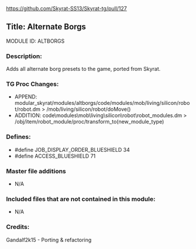https://github.com/Skyrat-SS13/Skyrat-tg/pull/127

## Title: Alternate Borgs

MODULE ID: ALTBORGS

### Description:

Adds all alternate borg presets to the game, ported from Skyrat.

### TG Proc Changes:
- APPEND: modular_skyrat/modules/altborgs/code/modules/mob/living/silicon/robot/robot.dm > /mob/living/silicon/robot/doMove()
- ADDITION: code\modules\mob\living\silicon\robot\robot_modules.dm > /obj/item/robot_module/proc/transform_to(new_module_type)

### Defines:

- #define JOB_DISPLAY_ORDER_BLUESHIELD 34
- #define ACCESS_BLUESHIELD 71

### Master file additions

- N/A

### Included files that are not contained in this module:

- N/A

### Credits:

Gandalf2k15 - Porting & refactoring
